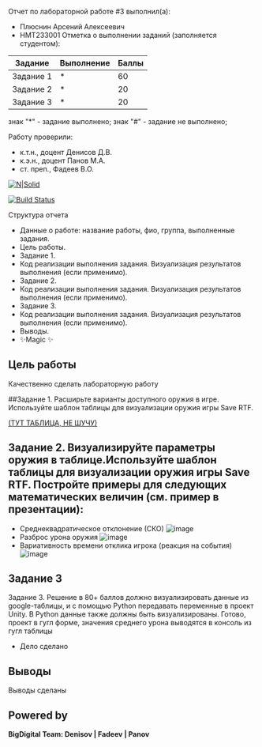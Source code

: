 Отчет по лабораторной работе #3 выполнил(а):
- Плюснин Арсений Алексеевич
- НМТ233001
Отметка о выполнении заданий (заполняется студентом):

| Задание | Выполнение | Баллы |
| ------ | ------ | ------ |
| Задание 1 | * | 60 |
| Задание 2 | * | 20 |
| Задание 3 | * | 20 |

знак "*" - задание выполнено; знак "#" - задание не выполнено;

Работу проверили:
- к.т.н., доцент Денисов Д.В.
- к.э.н., доцент Панов М.А.
- ст. преп., Фадеев В.О.

[![N|Solid](https://cldup.com/dTxpPi9lDf.thumb.png)](https://nodesource.com/products/nsolid)

[![Build Status](https://travis-ci.org/joemccann/dillinger.svg?branch=master)](https://travis-ci.org/joemccann/dillinger)

Структура отчета

- Данные о работе: название работы, фио, группа, выполненные задания.
- Цель работы.
- Задание 1.
- Код реализации выполнения задания. Визуализация результатов выполнения (если применимо).
- Задание 2.
- Код реализации выполнения задания. Визуализация результатов выполнения (если применимо).
- Задание 3.
- Код реализации выполнения задания. Визуализация результатов выполнения (если применимо).
- Выводы.
- ✨Magic ✨

## Цель работы
Качественно сделать лабораторную работу

##Задание 1. Расширьте варианты доступного оружия в игре. Используйте шаблон таблицы для визуализации оружия игры Save RTF.

[(ТУТ ТАБЛИЦА, НЕ ШУЧУ)](https://docs.google.com/spreadsheets/d/1PeOm7ERqBq7ivr_VonC2EPh3BF4lvPshPUV1KaBu-98/edit?usp=sharing)

## Задание 2. Визуализируйте параметры оружия в таблице.Используйте шаблон таблицы для визуализации оружия игры Save RTF. Постройте примеры для следующих математических величин (см. пример в презентации):
- Среднеквадратическое отклонение (СКО)
![image](https://github.com/user-attachments/assets/2c90770e-498a-4255-931a-22cb50a976a4)
- Разброс урона оружия
![image](https://github.com/user-attachments/assets/f086af28-4f25-43c9-a88d-2c9b23e851cc)
- Вариативность времени отклика игрока (реакция на события)
![image](https://github.com/user-attachments/assets/c8b08e90-41a8-418e-bc8d-e0d7c5caefeb)

## Задание 3
Задание 3. Решение в 80+ баллов должно визуализировать данные из google-таблицы, и с помощью Python передавать переменные в проект Unity. В Python данные также должны быть визуализированы.
Готово, проект в гугл форме, значения среднего урона выводятся в консоль из гугл таблицы

- Дело сделано

## Выводы

Выводы сделаны

## Powered by

**BigDigital Team: Denisov | Fadeev | Panov**
